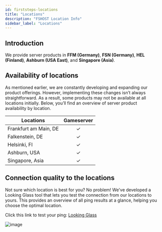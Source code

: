 ```yaml
---
id: firststeps-locations
title: "Locations"
description: "FSHOST Location Info"
sidebar_label: "Locations"
---
```



## Introduction

We provide server products in **FFM (Germany)**, **FSN (Germany)**, **HEL (Finland)**, **Ashburn (USA East)**, and **Singapore (Asia)**.

## Availability of locations

As mentioned earlier, we are constantly developing and expanding our product offerings. However, implementing these changes isn’t always straightforward. As a result, some products may not be available at all locations initially. Below, you’ll find an overview of server product availability by location.

| Locations               | Gameserver |
| ----------------------- | :---------:|
| Frankfurt am Main, DE	  | ✓          |
| Falkenstein, DE         | ✓          |
| Helsinki, FI            | ✓          |
| Ashburn, USA            | ✓          |
| Singapore, Asia         | ✓          |


## Connection quality to the locations

Not sure which location is best for you? No problem! We've developed a Looking Glass tool that lets you test the connection from our locations to yours. This provides an overview of all ping results at a glance, helping you choose the optimal location.

Click this link to test your ping: [Looking Glass](https://fshost.me/lg) 

![image](https://help.fshost.me/img/lg.png)
